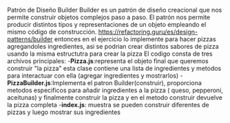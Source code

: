 Patrón de Diseño Builder
Builder es un patrón de diseño creacional que nos permite construir objetos complejos paso a paso. El patrón nos permite producir distintos tipos y representaciones de un objeto empleando el mismo código de construcción.
https://refactoring.guru/es/design-patterns/builder
entonces en el ejercicio lo implemente para hacer pizzas agregandoles ingredientes, asi se podrian crear distintos sabores de pizza usando la misma estructutra para crear la pizza
El codigo consta de tres archivos principales:
-**Pizza.js**:representa el objeto final que queremos construir "la pizza" esta clase contiene una lista de ingredientes y metodos para interactuar con ella (agregar ingredientes y mostrarlos)
-**PizzaBuilder.js**:Implementa el patron Builder(construir), proporciona metodos especificos para añadir ingredientes a la pizza ( queso, pepperoni, aceitunas) y finalmente construir la pizza y en el metodo construir devuelve la pizza completa
-**index.js**: muestra se pueden construir diferentes de pizzas y luego mostrar sus ingredientes
